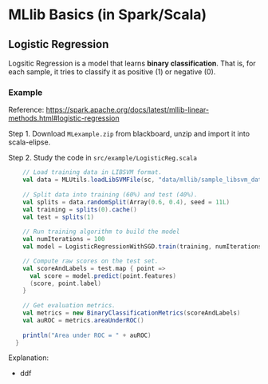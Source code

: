 # MLlib Basics (in Spark/Scala)

## Logistic Regression

Logsitic Regression is a model that learns **binary classification**. That is, for each sample, it tries to classify it as positive (1) or negative (0).

### Example

Reference: https://spark.apache.org/docs/latest/mllib-linear-methods.html#logistic-regression

Step 1. Download `MLexample.zip` from blackboard, unzip and import it into scala-elipse.

Step 2. Study the code in `src/example/LogisticReg.scala`

```scala
    // Load training data in LIBSVM format.
    val data = MLUtils.loadLibSVMFile(sc, "data/mllib/sample_libsvm_data.txt")
	
	// Split data into training (60%) and test (40%).
	val splits = data.randomSplit(Array(0.6, 0.4), seed = 11L)
	val training = splits(0).cache()
	val test = splits(1)
	
	// Run training algorithm to build the model
	val numIterations = 100
	val model = LogisticRegressionWithSGD.train(training, numIterations)

	// Compute raw scores on the test set. 
	val scoreAndLabels = test.map { point =>
	  val score = model.predict(point.features)
	  (score, point.label)
	}
	
	// Get evaluation metrics.
	val metrics = new BinaryClassificationMetrics(scoreAndLabels)
	val auROC = metrics.areaUnderROC()
	
	println("Area under ROC = " + auROC)
  }
  ```
  
  Explanation:
  
  + ddf


